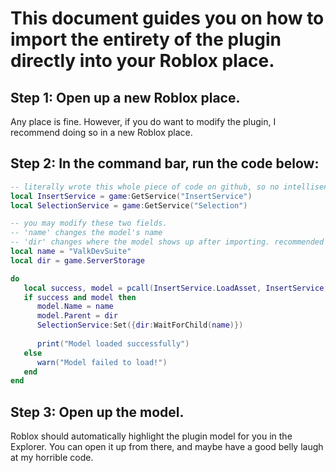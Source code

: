 # This document guides you on how to import the entirety of the plugin directly into your Roblox place.

## Step 1: Open up a new Roblox place.

Any place is fine.
However, if you do want to modify the plugin, I recommend doing so in a new Roblox place.

## Step 2: In the command bar, run the code below:

```lua
-- literally wrote this whole piece of code on github, so no intellisense lmaoooo
local InsertService = game:GetService("InsertService")
local SelectionService = game:GetService("Selection")

-- you may modify these two fields.
-- 'name' changes the model's name
-- 'dir' changes where the model shows up after importing. recommended to keep it in ServerStorage
local name = "ValkDevSuite"
local dir = game.ServerStorage

do
   local success, model = pcall(InsertService.LoadAsset, InsertService, 6988231623)
   if success and model then
      model.Name = name
      model.Parent = dir
      SelectionService:Set({dir:WaitForChild(name)})
      
      print("Model loaded successfully")
   else
      warn("Model failed to load!")
   end
end
```

## Step 3: Open up the model.

Roblox should automatically highlight the plugin model for you in the Explorer. You can open it up from there, and maybe have a good belly laugh at my horrible code.
